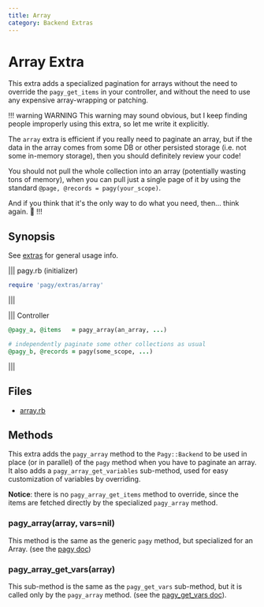 ```yaml
---
title: Array
category: Backend Extras
---
```

# Array Extra

This extra adds a specialized pagination for arrays without the need to override the `pagy_get_items` in your controller, and without the need to use any expensive array-wrapping or patching.

!!! warning WARNING
This warning may sound obvious, but I keep finding people improperly using this extra, so let me write it explicitly.

The `array` extra is efficient if you really need to paginate an array, but if the data in the array comes from some DB or other persisted storage (i.e. not some in-memory storage), then you should definitely review your code!

You should not pull the whole collection into an array (potentially wasting tons of memory), when you can pull just a single page of it by using the standard `@page, @records = pagy(your_scope)`.

And if you think that it's the only way to do what you need, then... think again. 🧐
!!!

## Synopsis

See [extras](/docs/extras.md) for general usage info.

||| pagy.rb (initializer)
```ruby
require 'pagy/extras/array'
```
|||

||| Controller
```ruby
@pagy_a, @items   = pagy_array(an_array, ...)

# independently paginate some other collections as usual
@pagy_b, @records = pagy(some_scope, ...)
```
|||

## Files

- [array.rb](https://github.com/ddnexus/pagy/blob/master/lib/pagy/extras/array.rb)

## Methods

This extra adds the `pagy_array` method to the `Pagy::Backend` to be used in place (or in parallel) of the `pagy` method when you have to paginate an array. It also adds a `pagy_array_get_variables` sub-method, used for easy customization of variables by overriding.

**Notice**: there is no `pagy_array_get_items` method to override, since the items are fetched directly by the specialized `pagy_array` method.

### pagy_array(array, vars=nil)

This method is the same as the generic `pagy` method, but specialized for an Array. (see the [pagy doc](/docs/api/backend.md#pagycollection-varsnil))

### pagy_array_get_vars(array)

This sub-method is the same as the `pagy_get_vars` sub-method, but it is called only by the `pagy_array` method. (see the [pagy_get_vars doc](/docs/api/backend.md#pagy_get_varscollection-vars)).
